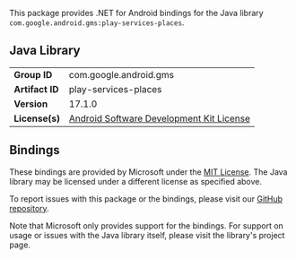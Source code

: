This package provides .NET for Android bindings for the Java library `com.google.android.gms:play-services-places`.

## Java Library

| | |
|-|-|
| **Group ID** | com.google.android.gms |
| **Artifact ID** | play-services-places |
| **Version** | 17.1.0 |
| **License(s)** | [Android Software Development Kit License](https://developer.android.com/studio/terms.html) |

## Bindings

These bindings are provided by Microsoft under the [MIT License](https://opensource.org/licenses/MIT). The Java
library may be licensed under a different license as specified above.

To report issues with this package or the bindings, please visit our [GitHub repository](https://aka.ms/android-libraries).

Note that Microsoft only provides support for the bindings. For support on
usage or issues with the Java library itself, please visit the library's project page.
